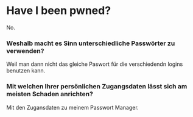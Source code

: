 # Have I been pwned?
No.

### Weshalb macht es Sinn unterschiedliche Passwörter zu verwenden?
Weil man dann nicht das gleiche Paswort für die verschiedendn logins benutzen kann.


### Mit welchen Ihrer persönlichen Zugangsdaten lässt sich am meisten Schaden anrichten?
Mit den Zugansdaten zu meinem Passwort Manager.